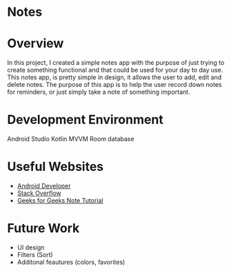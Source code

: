 # Notes

# Overview
In this project, I created a simple notes app with the purpose of just trying to create something functional and that could be used for your day to day use. This notes app, is pretty simple in design, it allows the user to add, edit and delete notes. The purpose of this app is to help the user record down notes for reminders, or just simply take a note of something important. 

# Development Environment


Android Studio
Kotlin
MVVM
Room database

# Useful Websites

* [Android Developer](https://developer.android.com/)
* [Stack Overflow](https://stackoverflow.com/)
* [Geeks for Geeks Note Tutorial](https://www.geeksforgeeks.org/how-to-build-a-simple-note-android-app-using-mvvm-and-room-database/)

# Future Work

* UI design
* Filters (Sort)
* Additonal feautures (colors, favorites)
